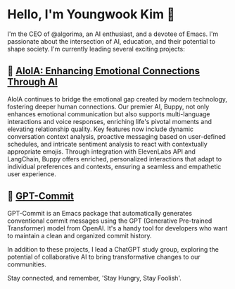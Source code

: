 # Hello, I'm Youngwook Kim 👋

I'm the CEO of @algorima, an AI enthusiast, and a devotee of Emacs. I'm passionate about the intersection of AI, education, and their potential to shape society. I'm currently leading several exciting projects:

## 🌟 [AlolA: Enhancing Emotional Connections Through AI](https://buppy-chat.streamlit.app/)

AlolA continues to bridge the emotional gap created by modern technology, fostering deeper human connections. Our premier AI, Buppy, not only enhances emotional communication but also supports multi-language interactions and voice responses, enriching life's pivotal moments and elevating relationship quality. Key features now include dynamic conversation context analysis, proactive messaging based on user-defined schedules, and intricate sentiment analysis to react with contextually appropriate emojis. Through integration with ElevenLabs API and LangChain, Buppy offers enriched, personalized interactions that adapt to individual preferences and contexts, ensuring a seamless and empathetic user experience.

## 🔧 [GPT-Commit](https://github.com/ywkim/gpt-commit)

GPT-Commit is an Emacs package that automatically generates conventional commit messages using the GPT (Generative Pre-trained Transformer) model from OpenAI. It's a handy tool for developers who want to maintain a clean and organized commit history.

In addition to these projects, I lead a ChatGPT study group, exploring the potential of collaborative AI to bring transformative changes to our communities.

Stay connected, and remember, 'Stay Hungry, Stay Foolish'.
